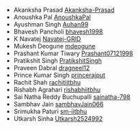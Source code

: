 * Akanksha Prasad [Akanksha-Prasad](https://github.com/Akanksha-Prasad)
* Anoushka Pal [AnoushkaPal](https://github.com/AnoushkaPal)
* Ayushman Singh [Auhan99](https://github.com/Auhan99)
* Bhavesh Pancholi [bhavesh1998](https://github.com/bhavesh1998)
* K Navatej [Navatej-GRID](https://github.com/Navatej-GRID)
* Mukesh Deogune [mdeogune](https://github.com/mdeogune)
* Prashant Kumar Tiwary [Prashant07121998](https://github.com/Prashant07121998)
* Pratikshit Singh [PratikshitSingh](https://github.com/PratikshitSingh)
* Praveen Dabral  [dragneel12](https://github.com/dragneel12)
* Prince Kumar Singh [princerajput](https://github.com/princerajput) 
* Rachit Shah [rachitiitbhu](https://github.com/rachitiitbhu)
* Rishabh Agrahari [rishabhiitbhu](https://github.com/rishabhiitbhu) 
* Sai Natha Reddy Buchupalli [sainatha-798](https://github.com/sainatha-798)
* Sambhav Jain [sambhavJain066](http://github.com/sambhavJain066)
* Srimukha Paturi [sm-iitbhu](https://github.com/sm-iitbhu)
* Utkarsh Sinha [Utkarsh2524992](https://github.com/Utkarsh2524992)
